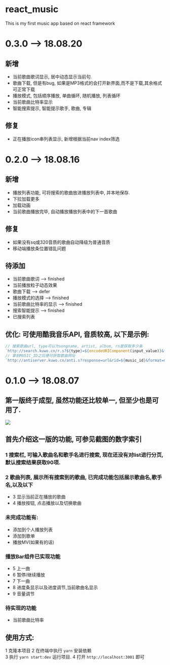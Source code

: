 # react_music
This is my first music app based on react framework

# 0.3.0 --> 18.08.20

## 新增
- 当前歌曲歌词显示, 居中动态显示当前句.
- 歌曲下载, 但是有bug, 如果是MP3格式的会打开新界面,而不是下载,其余格式可正常下载
- 播放模式, 包括顺序播放, 单曲循环, 随机播放, 列表循环
- 当前歌曲比特率显示
- 智能搜索提示, 智能提示歌手, 歌曲, 专辑

## 修复
- 正在播放icon串列表显示, 新增根据当前nav index筛选

# 0.2.0 --> 18.08.16

## 新增
- 播放列表功能, 可将搜索的歌曲放进播放列表中, 并本地保存.
- 下拉加载更多
- 加载动画
- 当前歌曲播放完毕, 自动播放播放列表中的下一首歌曲

## 修复
- 如果没有sq或320音质的歌曲自动降级为普通音质
- 移动端播放条位置错乱问题

## 待添加
- 当前歌曲歌词 --> finished
- 当前播放粒子动态效果
- 歌曲下载 --> defer 
- 播放模式的选择 --> finished
- 当前歌曲比特率的显示 --> finished
- 搜索智能提示 --> finished
- 已搜索列表

## 优化: 可使用酷我音乐API, 音质较高, 以下是示例:
```js
// 搜索歌曲url, type可以为songname, artist, album, rn是获取多少条
`http://search.kuwo.cn/r.s?${type}=${encodeURIComponent(input_value)}&ft=music&rformat=json&encoding=utf8&rn=5&vipver=MUSIC_8.0.3.1`
// 拿到MUSIC_ID之后便可获取歌曲网址
`http://antiserver.kuwo.cn/anti.s?response=url&rid=${music_id}&format=mp3`
```


# 0.1.0 --> 18.08.07

## 第一版终于成型, 虽然功能还比较单一, 但至少也是可用了.

![](http://p799phkik.bkt.clouddn.com/first_music_version.png)

## 首先介绍这一版的功能, 可参见截图的数字索引

### 1 搜索栏, 可输入歌曲名和歌手名进行搜索, 现在还没有对list进行分页,默认搜索结果获取90项.
### 2 歌曲列表, 展示所有搜索到的歌曲, 已完成功能包括展示歌曲名,歌手名,以及以下
- 3 显示当前正在播放的歌曲
- 4 播放按钮, 点击播放以及切换歌曲
### 未完成功能有:
- 添加到个人播放列表 
- 添加到歌单 
- 播放MV(如果有的话)
### 播放Bar组件已实现功能
- 5 上一曲
- 6 暂停/继续播放
- 7 下一曲
- 8 进度条显示以及进度调节,当前歌曲名显示
- 9 音量调节

### 待实现的功能
- 当前歌曲比特率

## 使用方式:
1 克隆本项目
2 在终端中执行 `yarn` 安装依赖\
3 执行 `yarn start:dev` 运行项目.
4 打开 `http://localhost:3001` 即可